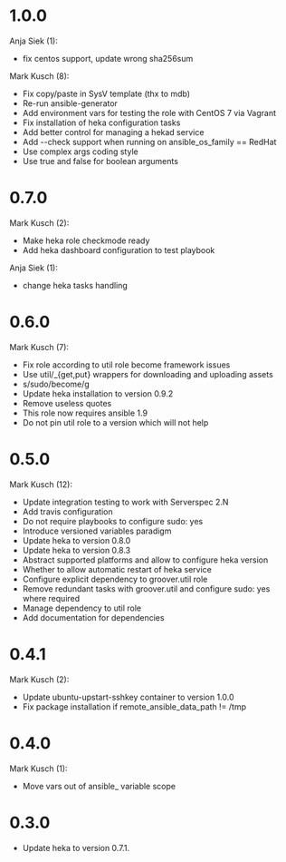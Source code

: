 # 1.0.0

Anja Siek (1):

* fix centos support, update wrong sha256sum

Mark Kusch (8):

* Fix copy/paste in SysV template (thx to mdb)
* Re-run ansible-generator
* Add environment vars for testing the role with CentOS 7 via Vagrant
* Fix installation of heka configuration tasks
* Add better control for managing a hekad service
* Add --check support when running on ansible\_os\_family == RedHat
* Use complex args coding style
* Use true and false for boolean arguments

# 0.7.0

Mark Kusch (2):

* Make heka role checkmode ready
* Add heka dashboard configuration to test playbook

Anja Siek (1):

* change heka tasks handling

# 0.6.0

Mark Kusch (7):

* Fix role according to util role become framework issues
* Use util/\_{get,put} wrappers for downloading and uploading assets
* s/sudo/become/g
* Update heka installation to version 0.9.2
* Remove useless quotes
* This role now requires ansible 1.9
* Do not pin util role to a version which will not help

# 0.5.0

Mark Kusch (12):

* Update integration testing to work with Serverspec 2.N
* Add travis configuration
* Do not require playbooks to configure sudo: yes
* Introduce versioned variables paradigm
* Update heka to version 0.8.0
* Update heka to version 0.8.3
* Abstract supported platforms and allow to configure heka version
* Whether to allow automatic restart of heka service
* Configure explicit dependency to groover.util role
* Remove redundant tasks with groover.util and configure sudo: yes where required
* Manage dependency to util role
* Add documentation for dependencies

# 0.4.1

Mark Kusch (2):

* Update ubuntu-upstart-sshkey container to version 1.0.0
* Fix package installation if remote_ansible_data_path != /tmp

# 0.4.0

Mark Kusch (1):

* Move vars out of ansible_ variable scope

# 0.3.0

* Update heka to version 0.7.1.


<!-- vim: set nofen ts=4 sw=4 et: -->
